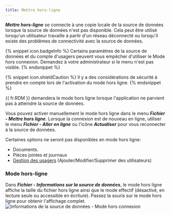 ```yaml
---
title: Mettre hors-ligne
---
```

***Mettre hors-ligne*** se connecte à une copie locale de la source de données lorsque la source de données n'est pas disponible. Cela peut être utilisé lorsqu'un utilisateur travaille à partir d'un réseau déconnecté ou lorsqu'il existe des problèmes de connectivité avec la source de données. 

{% snippet icon.badgeInfo %}
Certains paramètres de la source de données et du compte d'usagers peuvent vous empêcher d'utiliser le Mode hors connexion. Demandez à votre administrateur si le menu n'est pas visible. 
{% endsnippet %}
 
{% snippet icon.shieldCaution %} 
Il y a des considérations de sécurité à prendre en compte lors de l'activation du mode hors ligne. 
{% endsnippet %}
 

{{ fr.RDM }} demandera le mode hors ligne lorsque l'application ne parvient pas à atteindre la source de données.  

Vous pouvez activer manuellement le mode hors ligne dans le menu ***Fichier - Mettre hors ligne***. Lorsque la connexion est de nouveau en ligne, utiliser le menu ***Fichier - Aller en ligne*** ou l'icône ***Actualiser*** pour vous reconnecter à la source de données.  

Certaines options ne seront pas disponibles en mode hors ligne:  

* Documents. 
* Pièces jointes et journaux 
* [Gestion des usagers](/fr/rdm/mac/commands/administration/user-management/) (Ajouter/Modifier/Supprimer des utilisateurs) 

### Mode hors-ligne 

Dans ***Fichier - Informations sur la source de données***, le mode hors ligne affiche la taille du fichier hors ligne ainsi que le mode effectif (désactivé, en lecture seule ou accessible en écriture). Passez la souris sur le mode hors ligne pour obtenir l'affichage complet.  
![Informations de la source de données - Mode hors connexion](https://webdevolutions.azureedge.net/docs/fr/rdm/mac/clip4015.png) 
